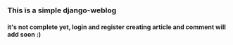 ### This is a simple django-weblog
#### it's not complete yet, login and register creating article and comment will add soon :)
